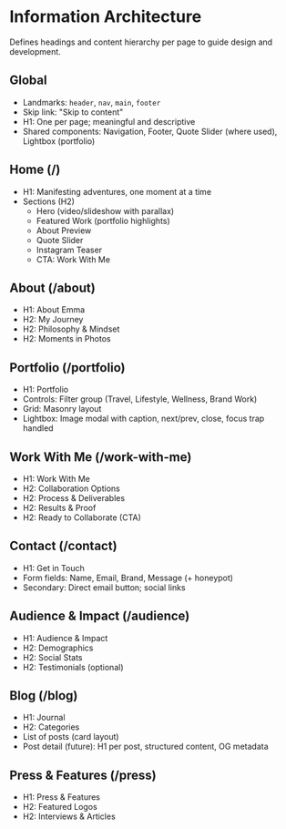 # Information Architecture

Defines headings and content hierarchy per page to guide design and development.

## Global

- Landmarks: `header`, `nav`, `main`, `footer`
- Skip link: "Skip to content"
- H1: One per page; meaningful and descriptive
- Shared components: Navigation, Footer, Quote Slider (where used), Lightbox (portfolio)

## Home (/)

- H1: Manifesting adventures, one moment at a time
- Sections (H2)
  - Hero (video/slideshow with parallax)
  - Featured Work (portfolio highlights)
  - About Preview
  - Quote Slider
  - Instagram Teaser
  - CTA: Work With Me

## About (/about)

- H1: About Emma
- H2: My Journey
- H2: Philosophy & Mindset
- H2: Moments in Photos

## Portfolio (/portfolio)

- H1: Portfolio
- Controls: Filter group (Travel, Lifestyle, Wellness, Brand Work)
- Grid: Masonry layout
- Lightbox: Image modal with caption, next/prev, close, focus trap handled

## Work With Me (/work-with-me)

- H1: Work With Me
- H2: Collaboration Options
- H2: Process & Deliverables
- H2: Results & Proof
- H2: Ready to Collaborate (CTA)

## Contact (/contact)

- H1: Get in Touch
- Form fields: Name, Email, Brand, Message (+ honeypot)
- Secondary: Direct email button; social links

## Audience & Impact (/audience)

- H1: Audience & Impact
- H2: Demographics
- H2: Social Stats
- H2: Testimonials (optional)

## Blog (/blog)

- H1: Journal
- H2: Categories
- List of posts (card layout)
- Post detail (future): H1 per post, structured content, OG metadata

## Press & Features (/press)

- H1: Press & Features
- H2: Featured Logos
- H2: Interviews & Articles
